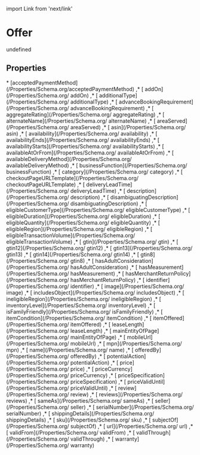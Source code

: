 import Link from 'next/link'
# Offer

undefined

## Properties

<Grid>
* [acceptedPaymentMethod](/Properties/Schema.org/acceptedPaymentMethod)
,* [ addOn](/Properties/Schema.org/ addOn)
,* [ additionalType](/Properties/Schema.org/ additionalType)
,* [ advanceBookingRequirement](/Properties/Schema.org/ advanceBookingRequirement)
,* [ aggregateRating](/Properties/Schema.org/ aggregateRating)
,* [ alternateName](/Properties/Schema.org/ alternateName)
,* [ areaServed](/Properties/Schema.org/ areaServed)
,* [ asin](/Properties/Schema.org/ asin)
,* [ availability](/Properties/Schema.org/ availability)
,* [ availabilityEnds](/Properties/Schema.org/ availabilityEnds)
,* [ availabilityStarts](/Properties/Schema.org/ availabilityStarts)
,* [ availableAtOrFrom](/Properties/Schema.org/ availableAtOrFrom)
,* [ availableDeliveryMethod](/Properties/Schema.org/ availableDeliveryMethod)
,* [ businessFunction](/Properties/Schema.org/ businessFunction)
,* [ category](/Properties/Schema.org/ category)
,* [ checkoutPageURLTemplate](/Properties/Schema.org/ checkoutPageURLTemplate)
,* [ deliveryLeadTime](/Properties/Schema.org/ deliveryLeadTime)
,* [ description](/Properties/Schema.org/ description)
,* [ disambiguatingDescription](/Properties/Schema.org/ disambiguatingDescription)
,* [ eligibleCustomerType](/Properties/Schema.org/ eligibleCustomerType)
,* [ eligibleDuration](/Properties/Schema.org/ eligibleDuration)
,* [ eligibleQuantity](/Properties/Schema.org/ eligibleQuantity)
,* [ eligibleRegion](/Properties/Schema.org/ eligibleRegion)
,* [ eligibleTransactionVolume](/Properties/Schema.org/ eligibleTransactionVolume)
,* [ gtin](/Properties/Schema.org/ gtin)
,* [ gtin12](/Properties/Schema.org/ gtin12)
,* [ gtin13](/Properties/Schema.org/ gtin13)
,* [ gtin14](/Properties/Schema.org/ gtin14)
,* [ gtin8](/Properties/Schema.org/ gtin8)
,* [ hasAdultConsideration](/Properties/Schema.org/ hasAdultConsideration)
,* [ hasMeasurement](/Properties/Schema.org/ hasMeasurement)
,* [ hasMerchantReturnPolicy](/Properties/Schema.org/ hasMerchantReturnPolicy)
,* [ identifier](/Properties/Schema.org/ identifier)
,* [ image](/Properties/Schema.org/ image)
,* [ includesObject](/Properties/Schema.org/ includesObject)
,* [ ineligibleRegion](/Properties/Schema.org/ ineligibleRegion)
,* [ inventoryLevel](/Properties/Schema.org/ inventoryLevel)
,* [ isFamilyFriendly](/Properties/Schema.org/ isFamilyFriendly)
,* [ itemCondition](/Properties/Schema.org/ itemCondition)
,* [ itemOffered](/Properties/Schema.org/ itemOffered)
,* [ leaseLength](/Properties/Schema.org/ leaseLength)
,* [ mainEntityOfPage](/Properties/Schema.org/ mainEntityOfPage)
,* [ mobileUrl](/Properties/Schema.org/ mobileUrl)
,* [ mpn](/Properties/Schema.org/ mpn)
,* [ name](/Properties/Schema.org/ name)
,* [ offeredBy](/Properties/Schema.org/ offeredBy)
,* [ potentialAction](/Properties/Schema.org/ potentialAction)
,* [ price](/Properties/Schema.org/ price)
,* [ priceCurrency](/Properties/Schema.org/ priceCurrency)
,* [ priceSpecification](/Properties/Schema.org/ priceSpecification)
,* [ priceValidUntil](/Properties/Schema.org/ priceValidUntil)
,* [ review](/Properties/Schema.org/ review)
,* [ reviews](/Properties/Schema.org/ reviews)
,* [ sameAs](/Properties/Schema.org/ sameAs)
,* [ seller](/Properties/Schema.org/ seller)
,* [ serialNumber](/Properties/Schema.org/ serialNumber)
,* [ shippingDetails](/Properties/Schema.org/ shippingDetails)
,* [ sku](/Properties/Schema.org/ sku)
,* [ subjectOf](/Properties/Schema.org/ subjectOf)
,* [ url](/Properties/Schema.org/ url)
,* [ validFrom](/Properties/Schema.org/ validFrom)
,* [ validThrough](/Properties/Schema.org/ validThrough)
,* [ warranty](/Properties/Schema.org/ warranty)

</Grid>

